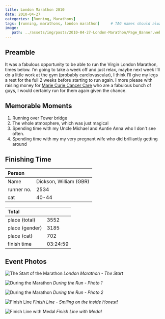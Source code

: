 ```yaml
---
title: London Marathon 2010
date: 2010-04-27
categories: [Running, Marathons]
tags: [running, marathons, london marathon]     # TAG names should always be lowercase
image:
   path: ../assets/img/posts/2010-04-27-London-Marathon/Page_Banner.webp
---
```


## Preamble

It was a fabulous opportunity to be able to run the Virgin London Marathon, times below. I’m going to take a week off and just relax, maybe next week I’ll do a little work at the gym (probably cardiovascular), I think I’ll give my legs a rest for the full 2 weeks before starting to run again.
I more please with raising money for [Marie Curie Cancer Care](https://www.mariecurie.org.uk/) who are a fabulous bunch of guys, I would certainly run for them again given the chance.

## Memorable Moments

1. Running over Tower bridge
2. The whole atmosphere, which was just magical
3. Spending time with my Uncle Michael and Auntie Anna who I don't see often.
4. Spending time with my my very pregnant wife who did brilliantly getting around

## Finishing Time

| Person     |                         |
| :--------- | :---------------------- |
| Name       | Dickson, William (GBR)  |
| runner no. | 2534                    |
| cat        | 40-44                   |

| Total          |          |
| :------------- | :------- |
| place (total)  | 3552     |
| place (gender) | 3185     |
| place (cat)    | 702      |
| finish time    | 03:24:59 |

## Event Photos

![The Start of the Marathon](../../assets/img/posts/2010-04-27-London-Marathon/The_Start.webp)
_London Marathon - The Start_

![During the Marathon](../../assets/img/posts/2010-04-27-London-Marathon/During_Run.webp)
_During the Run - Photo 1_

![During the Marathon](../../assets/img/posts/2010-04-27-London-Marathon/During_Run_2.webp)
_During the Run - Photo 2_

![Finish Line](../../assets/img/posts/2010-04-27-London-Marathon/Finish_Line.webp)
_Finish Line - Smiling on the inside Honest!_

![Finish Line with Medal](../../assets/img/posts/2010-04-27-London-Marathon/Finish_with_medal.webp)
_Finish Line with Medal_
